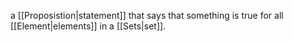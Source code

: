 a [[Proposistion|statement]] that says that something is true for all [[Element|elements]] in a [[Sets|set]].